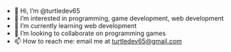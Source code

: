 - 👋 Hi, I’m @turtledev65
- 👀 I’m interested in programming, game development, web development
- 🌱 I’m currently learning web development
- 💞️ I’m looking to collaborate on programming games
- 📫 How to reach me: email me at turtledev65@gmail.com

<!---
turtledev65/turtledev65 is a ✨ special ✨ repository because its `README.md` (this file) appears on your GitHub profile.
You can click the Preview link to take a look at your changes.
--->
